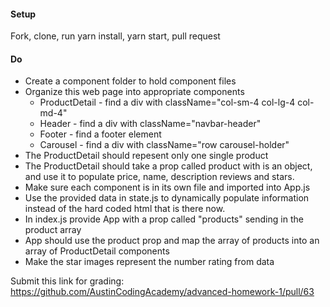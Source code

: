 #### Setup
Fork, clone, run yarn install, yarn start, pull request

#### Do
 * Create a component folder to hold component files
 * Organize this web page into appropriate components
   * ProductDetail - find a div with className="col-sm-4 col-lg-4 col-md-4"
   * Header - find a div with className="navbar-header"
   * Footer - find a footer element
   * Carousel - find a div with className="row carousel-holder" 
* The ProductDetail should repesent only one single product
* The ProductDetail should take a prop called product with is an object, and use it to populate price, name, description reviews and stars.
* Make sure each component is in its own file and imported into App.js
* Use the provided data in state.js to dynamically populate information instead of the hard coded html that is there now.
* In index.js provide App with a prop called "products" sending in the product array 
* App should use the product prop and map the array of products into an array of ProductDetail components
* Make the star images represent the number rating from data

Submit this link for grading: https://github.com/AustinCodingAcademy/advanced-homework-1/pull/63
